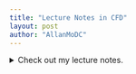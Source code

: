 ```yaml
---
title: "Lecture Notes in CFD"
layout: post
author: "AllanMoDC"
---
```

<details>
<summary>Check out my lecture notes.</summary>
  
<iframe src="https://allanmodc.github.io/cfd" onload='javascript:(function(o){o.style.height=o.contentWindow.document.body.scrollHeight+"px";}(this));' style="height:200px;width:100%;border:none;overflow:hidden;" frameborder="0" scrolling="no"></iframe>
</details>

